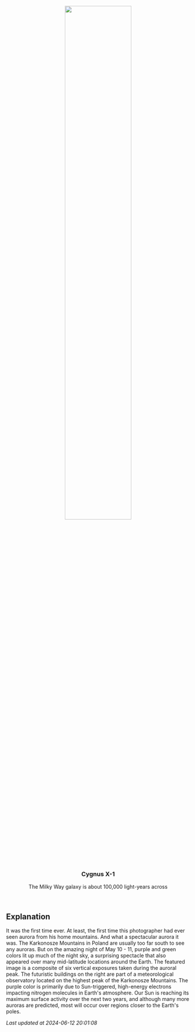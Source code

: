 <p align='center'>
    <img src='https://apod.nasa.gov/apod/image/2406/AuroraKarkonosze_Koszela_1080.jpg' width='60%' />
    <h3 align="center">Cygnus X-1</h3>
    <p align="center">The Milky Way galaxy is about 100,000 light-years across</p>
</p>
<br/>

Explanation
--
It was the first time ever. At least, the first time this photographer had ever seen aurora from his home mountains.  And what a spectacular aurora it was. The Karkonosze Mountains in Poland are usually too far south to see any auroras.  But on the amazing night of May 10 - 11, purple and green colors lit up much of the night sky, a surprising spectacle that  also appeared over many mid-latitude locations around the Earth.  The featured image is a composite of six vertical exposures taken during the auroral peak. The futuristic buildings on the right are part of a meteorological observatory located on the highest peak of the Karkonosze Mountains.  The purple color is primarily due to Sun-triggered, high-energy electrons impacting nitrogen molecules in Earth's atmosphere.  Our Sun is reaching its maximum surface activity over the next two years, and although many more auroras are predicted, most will occur over regions closer to the Earth's poles.


*Last updated at 2024-06-12 20:01:08*
